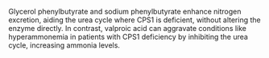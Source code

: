 Glycerol phenylbutyrate and sodium phenylbutyrate enhance nitrogen excretion, aiding the urea cycle where CPS1 is deficient, without altering the enzyme directly. In contrast, valproic acid can aggravate conditions like hyperammonemia in patients with CPS1 deficiency by inhibiting the urea cycle, increasing ammonia levels.